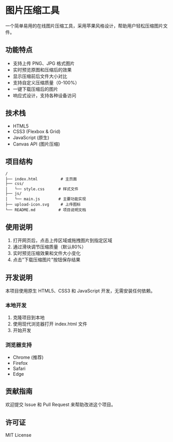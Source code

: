 # 图片压缩工具

一个简单易用的在线图片压缩工具，采用苹果风格设计，帮助用户轻松压缩图片文件。

## 功能特点

- 支持上传 PNG、JPG 格式图片
- 实时预览原图和压缩后的效果
- 显示压缩前后文件大小对比
- 支持自定义压缩质量（0-100%）
- 一键下载压缩后的图片
- 响应式设计，支持各种设备访问

## 技术栈

- HTML5
- CSS3 (Flexbox & Grid)
- JavaScript (原生)
- Canvas API (图片压缩)

## 项目结构

```
/
├── index.html          # 主页面
├── css/
│   └── style.css      # 样式文件
├── js/
│   └── main.js        # 主要功能实现
├── upload-icon.svg     # 上传图标
└── README.md          # 项目说明文档
```

## 使用说明

1. 打开网页后，点击上传区域或拖拽图片到指定区域
2. 通过滑块调节压缩质量（默认80%）
3. 实时预览压缩效果和文件大小变化
4. 点击"下载压缩图片"按钮保存结果

## 开发说明

本项目使用原生 HTML5、CSS3 和 JavaScript 开发，无需安装任何依赖。

### 本地开发

1. 克隆项目到本地
2. 使用现代浏览器打开 index.html 文件
3. 开始开发

### 浏览器支持

- Chrome (推荐)
- Firefox
- Safari
- Edge

## 贡献指南

欢迎提交 Issue 和 Pull Request 来帮助改进这个项目。

## 许可证

MIT License 